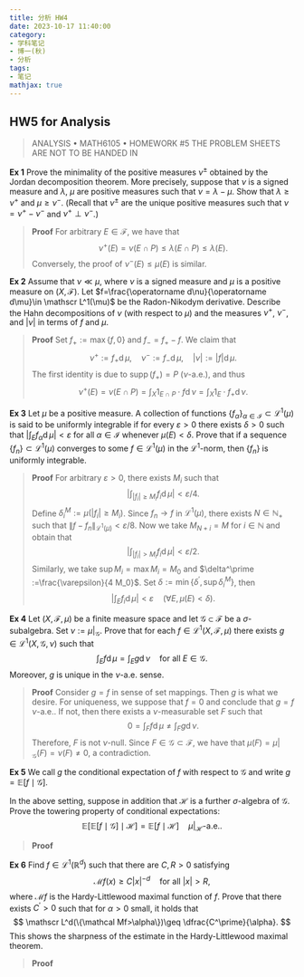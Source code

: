 ```yaml
---
title: 分析 HW4
date: 2023-10-17 11:40:00
category: 
- 学科笔记
- 博一(秋)
- 分析
tags: 
- 笔记
mathjax: true
---
```


## HW5 for Analysis

> ANALYSIS $\bullet$ MATH6105 $\bullet$ HOMEWORK \#5
> THE PROBLEM SHEETS ARE NOT TO BE HANDED IN

**Ex 1** Prove the minimality of the positive measures $\nu^\pm$ obtained by the Jordan decomposition theorem. More precisely, suppose that $\nu$ is a signed measure and $\lambda$, $\mu$ are positive measures such that $\nu=\lambda-\mu$. Show that $\lambda\geq \nu^+$ and $\mu\geq \nu^-$. (Recall that $\nu^\pm$ are the unique positive measures such that $\nu=\nu^+-\nu^-$ and $\nu^+\perp\nu^-$.)

> **Proof** For arbitrary $E\in \mathscr F$, we have that
> $$
> \nu^+(E)=\nu (E\cap P)\leq \lambda(E\cap P)\leq \lambda(E).
> $$
> Conversely, the proof of $\nu^-(E)\leq \mu(E)$ is similar. 

**Ex 2** Assume that $\nu\ll \mu$, where $\nu$ is a signed measure and $\mu$ is a positive measure on $(X,\mathscr F)$. Let $f=\frac{\operatorname d\nu}{\operatorname d\mu}\in \mathscr L^1(\mu)$ be the Radon-Nikodym derivative. Describe the Hahn decompositions of $\nu$ (with respect to $\mu$) and the measures $\nu^+$, $\nu^-$, and $|\nu|$ in terms of $f$ and $\mu$. 

> **Proof** Set $f_+:=\max \{f,0\}$ and $f_-=f_+-f$. We claim that
> $$
> \nu^+:=f_+\operatorname d\mu,\quad \nu^-:=f_-\operatorname d\mu,\quad |\nu|:=|f|\operatorname d\mu.
> $$
> The first identity is due to $\operatorname{supp}(f_+)=P$ ($\nu$-a.e.), and thus 
> $$
> \nu^+(E)=\nu(E\cap P)=\int_X 1_{E\cap P}\cdot f\operatorname d\nu=\int_X 1_{E}\cdot f_+\operatorname d\nu.
> $$

**Ex 3** Let $\mu$ be a positive measure. A collection of functions $\{f_\alpha\}_{\alpha\in \mathcal I}\subset \mathscr L^1(\mu)$ is said to be uniformly integrable if for every $\varepsilon>0$ there exists $\delta>0$ such that $|\int_Ef_\alpha\operatorname d\mu|<\varepsilon$ for all $\alpha\in \mathcal I$ whenever $\mu(E)<\delta$. Prove that if a sequence $\{f_n\}\subset \mathscr L^1(\mu)$ converges to some $f\in \mathscr L^1(\mu)$ in the $\mathscr L^1$-norm, then $\{f_n\}$ is uniformly integrable. 

> **Proof** For arbitrary $\varepsilon>0$, there exists $M_i$​ such that
> $$
> \left|\int_{|f_i|\geq M_i} f_i\operatorname d\mu\right|<\varepsilon/4.
> $$
> Define $\delta_i^M:=\mu(|f_i|\geq M_i)$. Since $f_n\to f$ in $\mathscr L^1(\mu)$, there exists $N\in \mathbb N_+$ such that $\|f-f_n\|_{\mathscr L^1(\mu)}<\varepsilon/8$. Now we take $M_{N+i}=M$ for $i\in \mathbb N$ and obtain that
> $$
> \left|\int_{|f_i|>M_i}f_i\operatorname d\mu\right|<\varepsilon/2.
> $$
> Similarly, we take $\sup M_i=\max M_i=M_0$ and $\delta^\prime :=\frac{\varepsilon}{4 M_0}$. Set $\delta:=\min\{\delta^\prime,\sup \delta_i^M\}$, then
> $$
> \left|\int_E f_i\operatorname d\mu\right|<\varepsilon\quad (\forall E,\mu(E)<\delta).
> $$

**Ex 4** Let $(X,\mathscr F,\mu)$ be a finite measure space and let $\mathscr G\subset \mathscr F$ be a $\sigma$-subalgebra. Set $\nu:=\mu|_\mathscr G$. Prove that for each $f\in \mathscr L^1(X,\mathscr F,\mu)$ there exists $g\in \mathscr L^1(X,\mathscr G,\nu)$ such that 
$$
\int_Ef\operatorname d\mu=\int_Eg\operatorname d\nu\quad \text{for all }E\in \mathscr G.
$$
 Moreover, $g$ is unique in the $\nu$-a.e. sense. 

> **Proof** Consider $g=f$ in sense of set mappings. Then $g$ is what we desire. For uniqueness, we suppose that $f=0$ and conclude that $g=f$ $\nu$-a.e.. If not, then there exists a $\nu$-measurable set $F$ such that 
> $$
> 0=\int_Ff\operatorname d\mu\neq \int _Fg\operatorname d\nu.
> $$
> Therefore, $F$ is not $\nu$-null. Since $F\in \mathscr G\subset \mathscr F$, we have that $\mu(F)=\mu|_{\mathscr G}(F)=\nu(F)\neq 0$, a contradiction. 

**Ex 5** We call $g$ the conditional expectation of $f$ with respect to $\mathscr G$ and write $g=\mathbb E[f\mid \mathscr G]$. 

In the above setting, suppose in addition that $\mathscr H$ is a further $\sigma$-algebra of $\mathscr G$. Prove the towering property of conditional expectations: 
$$
\mathbb E[\mathbb E[f\mid \mathscr G]\mid \mathscr H]=\mathbb E[f\mid \mathscr H]\quad \mu|_\mathscr H\text{-a.e.}.
$$

> **Proof** 

**Ex 6** Find $f\in \mathscr L^1(\mathbb R^d)$ such that there are $C,R>0$ satisfying
$$
\mathcal Mf(x)\geq C|x|^{-d}\quad \text{for all }|x|>R,
$$
where $\mathcal Mf$ is the Hardy-Littlewood maximal function of $f$. Prove that there exists $C^\prime >0$ such that for $\alpha>0$ small, it holds that 
$$
\mathscr L^d(\{\mathcal Mf>\alpha\})\geq \dfrac{C^\prime}{\alpha}.
$$
This shows the sharpness of the estimate in the Hardy-Littlewood maximal theorem.

> **Proof** 